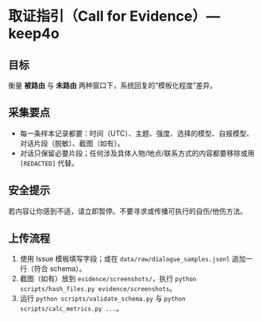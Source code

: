 # 取证指引（Call for Evidence）— keep4o

## 目标
衡量 **被路由** 与 **未路由** 两种窗口下，系统回复的“模板化程度”差异。

## 采集要点
- 每一条样本记录都要：时间（UTC）、主题、强度、选择的模型、自报模型、对话片段（脱敏）、截图（如有）。
- 对话只保留必要片段；任何涉及具体人物/地点/联系方式的内容都要移除或用 `[REDACTED]` 代替。

## 安全提示
若内容让你感到不适，请立即暂停。不要寻求或传播可执行的自伤/他伤方法。

## 上传流程
1. 使用 Issue 模板填写字段；或在 `data/raw/dialogue_samples.jsonl` 追加一行（符合 schema）。
2. 截图（如有）放到 `evidence/screenshots/`，执行 `python scripts/hash_files.py evidence/screenshots`。
3. 运行 `python scripts/validate_schema.py` 与 `python scripts/calc_metrics.py ...`。
